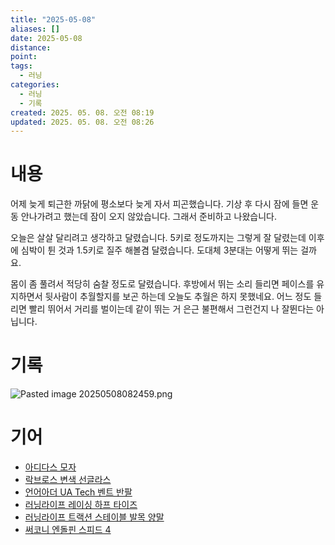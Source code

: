 ```yaml
---
title: "2025-05-08"
aliases: []
date: 2025-05-08
distance:
point:
tags:
  - 러닝
categories:
  - 러닝
  - 기록
created: 2025. 05. 08. 오전 08:19
updated: 2025. 05. 08. 오전 08:26
---
```


# 내용

어제 늦게 퇴근한 까닭에 평소보다 늦게 자서 피곤했습니다. 기상 후 다시 잠에 들면 운동 안나가려고 했는데 잠이 오지 않았습니다. 그래서 준비하고 나왔습니다.

오늘은 살살 달리려고 생각하고 달렸습니다. 5키로 정도까지는 그렇게 잘 달렸는데 이후에 심박이 튄 것과 1.5키로 질주 해볼겸 달렸습니다. 도대체 3분대는 어떻게 뛰는 걸까요.

몸이 좀 풀려서 적당히 숨찰 정도로 달렸습니다. 후방에서 뛰는 소리 들리면 페이스를 유지하면서 뒷사람이 추월할지를 보곤 하는데 오늘도 추월은 하지 못했네요. 어느 정도 들리면 빨리 뛰어서 거리를 벌이는데 같이 뛰는 거 은근 불편해서 그런건지 나 잘뛴다는 아닙니다.

# 기록

![Pasted image 20250508082459.png](/images/Pasted%20image%2020250508082459.png)

# 기어

- [아디다스 모자](/posts/아디다스-모자)
- [락브로스 변색 선글라스](/posts/락브로스-변색-선글라스)
- [언어아더 UA Tech 벤트 반팔](/posts/언어아더-ua-tech-벤트-반팔)
- [러닝라이프 레이싱 하프 타이즈](/posts/러닝라이프-레이싱-하프-타이즈)
- [러닝라이프 트랙션 스테이블 발목 양말](/posts/러닝라이프-트랙션-스테이블-발목-양말)
- [써코니 엔돌핀 스피드 4](/posts/써코니-엔돌핀-스피드-4)
